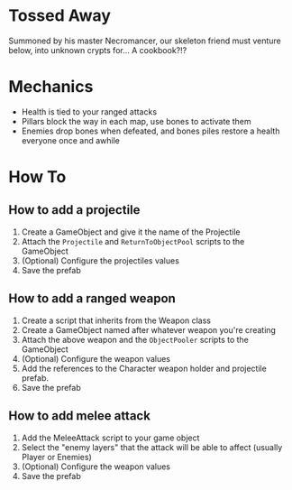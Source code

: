 # Tossed Away
Summoned by his master Necromancer, our skeleton friend must venture below, into unknown crypts for... A cookbook?!?

# Mechanics
- Health is tied to your ranged attacks
- Pillars block the way in each map, use bones to activate them
- Enemies drop bones when defeated, and bones piles restore a health everyone once and awhile

# How To
## How to add a projectile
1. Create a GameObject and give it the name of the Projectile
1. Attach the `Projectile` and `ReturnToObjectPool` scripts to the GameObject
1. (Optional) Configure the projectiles values
1. Save the prefab

## How to add a ranged weapon
1. Create a script that inherits from the Weapon class
1. Create a GameObject named after whatever weapon you're creating
1. Attach the above weapon and the `ObjectPooler` scripts to the GameObject
1. (Optional) Configure the weapon values
1. Add the references to the Character weapon holder and projectile prefab.
1. Save the prefab

## How to add melee attack
1. Add the MeleeAttack script to your game object
1. Select the "enemy layers" that the attack will be able to affect (usually Player or Enemies)
1. (Optional) Configure the weapon values
1. Save the prefab

